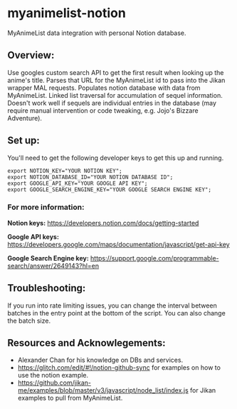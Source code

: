 # myanimelist-notion
MyAnimeList data integration with personal Notion database.

## Overview:
Use googles custom search API to get the first result when looking up the anime's title. 
Parses that URL for the MyAnimeList id to pass into the Jikan wrapper MAL requests.
Populates notion database with data from MyAnimeList.
Linked list traversal for accumulation of sequel information. Doesn't work well if sequels are individual entries in the database (may require manual intervention or code tweaking, e.g. Jojo's Bizzare Adventure).
## Set up:
You'll need to get the following developer keys to get this up and running.
```
export NOTION_KEY="YOUR NOTION KEY";
export NOTION_DATABASE_ID="YOUR NOTION DATABASE ID";
export GOOGLE_API_KEY="YOUR GOOGLE API KEY";
export GOOGLE_SEARCH_ENGINE_KEY="YOUR GOOGLE SEARCH ENGINE KEY";
```

### For more information:
**Notion keys:**
https://developers.notion.com/docs/getting-started

**Google API keys:**
https://developers.google.com/maps/documentation/javascript/get-api-key

**Google Search Engine key:**
https://support.google.com/programmable-search/answer/2649143?hl=en

## Troubleshooting:
If you run into rate limiting issues, you can change the interval between batches in the entry point at the bottom of the script. You can also change the batch size.

## Resources and Acknowlegements:
* Alexander Chan for his knowledge on DBs and services.
* https://glitch.com/edit/#!/notion-github-sync for examples on how to use the notion example.
* https://github.com/jikan-me/examples/blob/master/v3/javascript/node_list/index.js for Jikan examples to pull from MyAnimeList.
